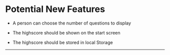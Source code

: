 # Potential New Features

- A person can choose the number of questions to display

- The highscore should be shown on the start screen

- The highscore should be stored in local Storage

---
